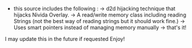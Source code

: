 - this source includes the following :
-> d2d hijacking technique that hijacks Nivida Overlay.
-> A read/write memory class including reading Strings (not the best way of reading strings but it should work fine.)
-> Uses smart pointers instead of managing memory manually
-> that's it!

I may update this in the future if requested Enjoy!
 
